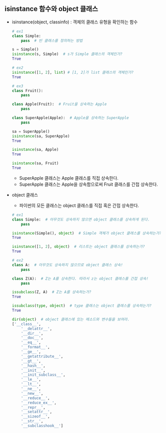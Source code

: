 ## isinstance 함수와 object 클래스
- isinstance(object, classinfo) : 객체의 클래스 유형을 확인하는 함수

    ```python
    # ex1
    class Simple:
        pass  # 빈 클래스를 정의하는 방법

    s = Simple()
    isinstance(s, Simple)  # s가 Simple 클래스의 객체인가?
    True

    # ex2
    isinstance([1, 2], list) # [1, 2]가 list 클래스의 객체인가?
    True

    # ex3
    class Fruit():
        pass

    class Apple(Fruit):  # Fruit을 상속하는 Apple
        pass

    class SuperApple(Apple):  # Apple을 상속하는 SuperApple
        pass

    sa = SuperApple()
    isinstance(sa, SuperApple)
    True

    isinstance(sa, Apple)
    True

    isinstance(sa, Fruit)
    True
    ```

    - SuperApple 클래스는 Apple 클래스를 직접 상속한다.
    - SuperApple 클래스는 Apple을 상속함으로써 Fruit 클래스를 간접 상속한다.
- object 클래스
    - 파이썬의 모든 클래스는 object 클래스를 직접 혹은 간접 상속한다.

    ```python
    # ex1
    class Simple:  # 아무것도 상속하지 않으면 object 클래스를 상속하게 된다.
        pass

    isinstance(Simple(), object)  # Simple 객체가 object 클래스를 상속하는가?
    True

    isinstance([1, 2], object)  # 리스트는 object 클래스를 상속하는가?
    True

    # ex2
    class A:  # 아무것도 상속하지 않으므로 object 클래스 상속!
        pass

    class Z(A):  # Z는 A를 상속한다. 따라서 z는 object 클래스를 간접 상속!
        pass

    issubclass(Z, A)  # Z는 A를 상속하는가?
    True

    issubclass(type, object)  # type 클래스는 object 클래스를 상속하는가?
    True

    dir(object)  # object 클래스에 있는 메소드와 변수들을 보여라.
    ['__class__',
        '__delattr__',
        '__dir__',
        '__doc__',
        '__eq__',
        '__format__',
        '__ge__',
        '__getattribute__',
        '__gt__',
        '__hash__',
        '__init__',
        '__init_subclass__',
        '__le__',
        '__lt__',
        '__ne__',
        '__new__',
        '__reduce__',
        '__reduce_ex__',
        '__repr__',
        '__setattr__',
        '__sizeof__',
        '__str__',
        '__subclasshook__']
    ```